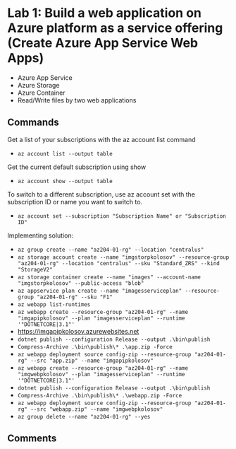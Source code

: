 # Lab 1: Build a web application on Azure platform as a service offering (Create Azure App Service Web Apps)
  - Azure App Service
  - Azure Storage
  - Azure Container
  - Read/Write files by two web applications
  
## Commands

Get a list of your subscriptions with the az account list command
- `az account list --output table`

Get the current default subscription using show
- `az account show --output table`

To switch to a different subscription, use az account set with the subscription ID or name you want to switch to.
- `az account set --subscription "Subscription Name" or "Subscription ID"`

Implementing solution:

- `az group create --name "az204-01-rg" --location "centralus"`
- `az storage account create --name "imgstorpkolosov" --resource-group "az204-01-rg" --location "centralus" --sku "Standard_ZRS" --kind "StorageV2"`
- `az storage container create --name "images" --account-name "imgstorpkolosov" --public-access "blob"`
- `az appservice plan create --name "imagesserviceplan" --resource-group "az204-01-rg" --sku "F1"`
- `az webapp list-runtimes`
- `az webapp create --resource-group "az204-01-rg" --name "imgapipkolosov" --plan "imagesserviceplan" --runtime '"DOTNETCORE|3.1"'`
- https://imgapipkolosov.azurewebsites.net
- `dotnet publish --configuration Release --output .\bin\publish`
- `Compress-Archive .\bin\publish\* .\app.zip -Force`
- `az webapp deployment source config-zip --resource-group "az204-01-rg" --src "app.zip" --name "imgapipkolosov"`
- `az webapp create --resource-group "az204-01-rg" --name "imgwebpkolosov" --plan "imagesserviceplan" --runtime '"DOTNETCORE|3.1"'`
- `dotnet publish --configuration Release --output .\bin\publish`
- `Compress-Archive .\bin\publish\* .\webapp.zip -Force`
- `az webapp deployment source config-zip --resource-group "az204-01-rg" --src "webapp.zip" --name "imgwebpkolosov"`
- `az group delete --name "az204-01-rg" --yes`

## Comments